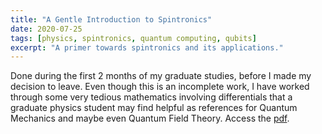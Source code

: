 ```yaml
---
title: "A Gentle Introduction to Spintronics"
date: 2020-07-25
tags: [physics, spintronics, quantum computing, qubits]
excerpt: "A primer towards spintronics and its applications."
---
```


Done during the first 2 months of my graduate studies, before I made my decision to leave. Even though this is an incomplete work, I have worked through some very tedious mathematics involving differentials that a graduate physics student may find helpful as references for Quantum Mechanics and maybe even Quantum Field Theory. Access the [pdf](https://docs.google.com/gview?url=https://github.com/zlian001/zlian001.github.io/raw/master/_pdf/intro_spintronics.pdf).